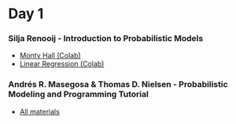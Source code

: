 # Day 1 

### Silja Renooij - Introduction to Probabilistic Models
- [Monty Hall (Colab)](https://colab.research.google.com/github/probabilisticai/probai-2023/blob/main/day_1/2_silja/DIY-MontyHall.ipynb)
- [Linear Regression (Colab)](https://colab.research.google.com/github/probabilisticai/probai-2023/blob/main/day_1/2_silja/DIY_LinearRegressionML.ipynb)

### Andrés R. Masegosa & Thomas D. Nielsen - Probabilistic Modeling and Programming Tutorial
- [All materials](https://github.com/PGM-Lab/2023-ProbAI)
